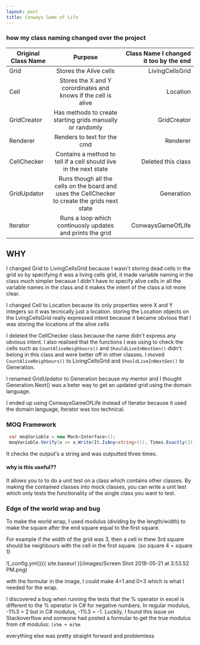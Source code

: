 ```yaml
---
layout: post
title: Conways Game of Life 
---
```


### how my class naming changed over the project

| Original Class Name | Purpose | Class Name I changed it too by the end|
| ------------- |:-------------:| -----:|
| Grid   | Stores the Alive cells | LivingCellsGrid |
| Cell | Stores the X and Y corordinates and knows if the cell is alive | Location |
| GridCreator | Has methods to create starting grids manually or randomly | GridCreator |
| Renderer| Renders to text for the cmd | Renderer |
| CellChecker | Contains a method to tell if a cell should live in the next state | Deleted this class |
| GridUpdator | Runs though all the cells on the board and uses the CellChecker to create the grids next state | Generation |
| Iterator | Runs a loop which continuosly updates and prints the grid | ConwaysGameOfLife|


## WHY
I changed Grid to LivingCellsGrid because I wasn't storing dead cells in the grid so by specifying it was a living cells grid, it made variable naming in the class much simpler becasue I didn't have to specify alive cells in all the variable names in the class and it makes the intent of the class a lot more clear.



I changed Cell to Location because its only properties were X and Y integers so it was tecnically just a location.  storing the Location objects on the LvingCellsGrid really expressed intent because it became obvious that I was storing the locations of the alive cells



I deleted the CellChecker class because the name didn't express any obvious intent.  I also realised that the functions I was using to check the cells such as `CountAliveNeighbours()` and `ShouldLiveInNextGen()` didn't belong in this class and were better off in other classes.  I moved `CountAliveNeighbours()` to LivingCellsGrid and `ShouldLiveInNextGen()` to Generation.



I renamed GridUpdator to Generation because my mentor and I thought Generation.Next() was a beter way to get an updated grid using the domain language.



I ended up using ConwaysGameOfLife instead of Iterator because it used the domain language, Iterator was too technical.

### MOQ Framework
```csharp
 var moqVariable = new Mock<Interface>();
 moqVariable.Verify(x => x.Write(It.IsAny<string>()), Times.Exactly(3));
 ```
  
  It checks the output's a string and was outputted three times.
  
#### why is this useful??
It allows you to to do a unit test on a class which contains other classes.  By making the contained classes into mock classes, you can write a unit test which only tests the functionality of the single class you want to test.

### Edge of the world wrap and bug
To make the world wrap, I used modulus (dividing by the length/width) to make the square after the end square equal to the first square.

For example if the width of the grid was 3, then a cell in thew 3rd square should be neighbours with the cell in the first square. (so square 4 = square 1)

![_config.yml]({{ site.baseurl }}/images/Screen Shot 2018-05-21 at 3.53.52 PM.png)

with the formular in the image, I could make 4=1 and 0=3 which is what I needed for the wrap.

I discovered a bug when running the tests that the % operator in excel is different to the % operator in C# for negative numbers.  In regular modulus, -1%3 = 2 but in C# modulus, -1%3 = -1.  Luckily, I found this issue on Stackoverflow and someone had posted a formular to get the true modulus from c# modulus: `(x%m + m)%m`

everything else was pretty straight forward and problemless

